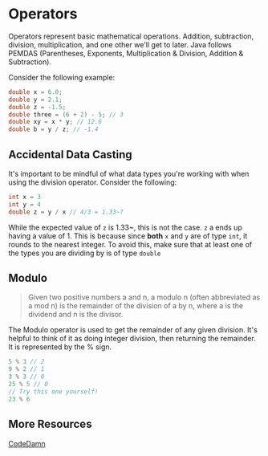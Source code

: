 # Operators
Operators represent basic mathematical operations. Addition, subtraction, division, multiplication, and one other we'll get to later. Java follows PEMDAS (Parentheses, Exponents, Multiplication & Division, Addition & Subtraction).

Consider the following example:
```java
double x = 6.0;
double y = 2.1;
double z = -1.5;
double three = (6 + 2) - 5; // 3
double xy = x * y; // 12.6
double b = y / z; // -1.4
```


## Accidental Data Casting
It's important to be mindful of what data types you're working with when using the division operator. Consider the following:
```java
int x = 3
int y = 4
double z = y / x // 4/3 = 1.33~?
```
While the expected value of `z` is 1.33~, this is not the case. `z` a ends up having a value of 1. This is because since **both** `x` and `y` are of type `int`, it rounds to the nearest integer. To avoid this, make sure that at least one of the types you are dividing by is of type `double`

## Modulo
>Given two positive numbers a and n, a modulo n (often abbreviated as a mod n) is the remainder of the division of a by n, where a is the dividend and n is the divisor.

The Modulo operator is used to get the remainder of any given division. It's helpful to think of it as doing integer division, then returning the remainder. It is represented by the % sign. 
```java
5 % 3 // 2
9 % 2 // 1
3 % 3 // 0
25 % 5 // 0
// Try this one yourself!
23 % 6
```

## More Resources
[CodeDamn](https://codedamn.com/news/java/what-is-modulo-modulus-remainder-operator-in-java)